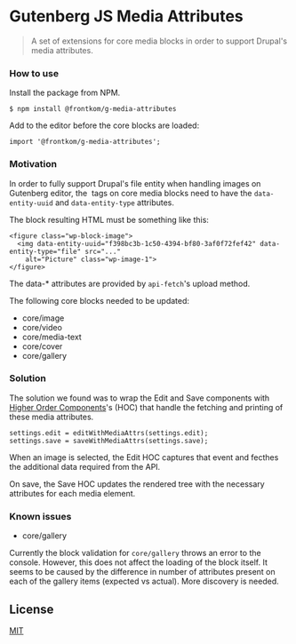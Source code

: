 # Gutenberg JS Media Attributes
> A set of extensions for core media blocks in order to support Drupal's media attributes.


### How to use

Install the package from NPM.

```
$ npm install @frontkom/g-media-attributes
```

Add to the editor before the core blocks are loaded:

```
import '@frontkom/g-media-attributes';
```


### Motivation

In order to fully support Drupal's file entity when handling images on Gutenberg editor, the <img /> tags on core media blocks need to have the `data-entity-uuid` and `data-entity-type` attributes.

The block resulting HTML must be something like this:

```
<figure class="wp-block-image">
  <img data-entity-uuid="f398bc3b-1c50-4394-bf80-3af0f72fef42" data-entity-type="file" src="..."
    alt="Picture" class="wp-image-1">
</figure>
```

The data-* attributes are provided by `api-fetch`'s upload method.

The following core blocks needed to be updated:

- core/image
- core/video
- core/media-text
- core/cover
- core/gallery


### Solution

The solution we found was to wrap the Edit and Save components with [Higher Order Components](https://reactjs.org/docs/higher-order-components.html)'s (HOC) that handle the fetching and printing of these media attributes.

```
settings.edit = editWithMediaAttrs(settings.edit);
settings.save = saveWithMediaAttrs(settings.save);
```

When an image is selected, the Edit HOC captures that event and fecthes the additional data required from the API.

On save, the Save HOC updates the rendered tree with the necessary attributes for each media element.


### Known issues

- core/gallery

Currently the block validation for `core/gallery` throws an error to the console. However, this does not affect the loading of the block itself. It seems to be caused by the difference in number of attributes present on each of the gallery items (expected vs actual). More discovery is needed.


## License
[MIT](./LICENSE)

